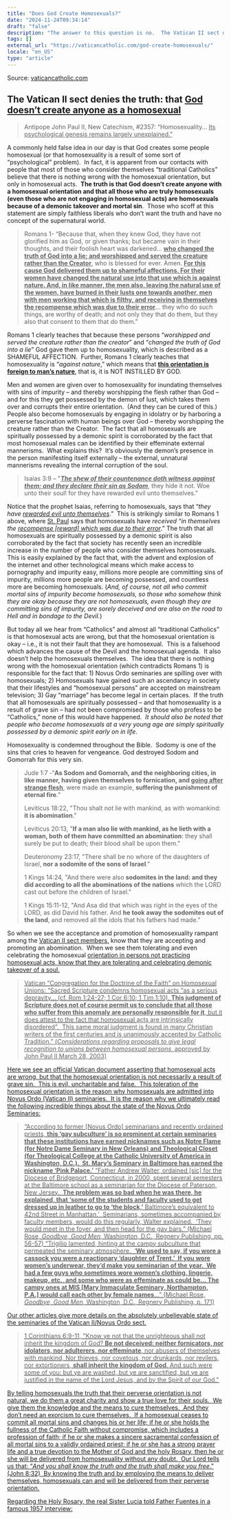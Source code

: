 ```yaml
---
title: "Does God Create Homosexuals?"
date: "2024-11-24T09:34:14"
draft: "false"
description: "The answer to this question is no.  The Vatican II sect denies the truth: that God doesn’t create anyone as a homosexual Antipope John Paul II, New Catechism, #2357: “Homosexuality… Its psychological genesis remains largely [...]"
tags: []
external_url: "https://vaticancatholic.com/god-create-homosexuals/"
locale: "en_US"
type: "article"
---
```


Source: [vaticancatholic.com](https://vaticancatholic.com/god-create-homosexuals/)

<h2>The Vatican II sect denies the truth: that <span style="text-decoration: underline;">God doesn’t create anyone as a homosexual</h2>

<blockquote><spanstyle="font-size: 14pt;">Antipope John Paul II, New Catechism, #2357: “Homosexuality… <span style="text-decoration: underline;">Its psychological genesis remains largely unexplained.”</blockquote>

A commonly held false idea in our day is that God creates some people homosexual (or that homosexuality is a result of some sort of “psychological” problem).  In fact, it is apparent from our contacts with people that most of those who consider themselves “traditional Catholics” believe that there is nothing wrong with the homosexual orientation, but only in homosexual acts.  <strong>The truth is that God doesn’t create anyone with a homosexual orientation and that all those who are truly homosexuals (even those who are not engaging in homosexual acts) are homosexuals because of a demonic takeover and mortal sin</strong>.  Those who scoff at this statement are simply faithless liberals who don’t want the truth and have no concept of the supernatural world.
<blockquote>Romans 1- “Because that, when they knew God, they have not glorified him as God, or given thanks; but became vain in their thoughts, and their foolish heart was darkened... <strong><span style="text-decoration: underline;">who changed the truth of God into a lie; and worshipped and served the creature rather than the Creator</strong>, who is blessed for ever. Amen. <strong><span style="text-decoration: underline;">For this cause God delivered them up to shameful affections. For their women have changed the natural use into that use which is <span style="text-decoration: underline;">against nature. And, in like manner, the men also, leaving the natural use of the women, have burned in their lusts one towards another, men with men working that which is filthy, and receiving in themselves the recompense which was due to their error</strong>... they who do such things, are worthy of death; and not only they that do them, but they also that consent to them that do them.”</blockquote>
Romans 1 clearly teaches that because these persons “<em>worshipped and served the creature rather than the creator</em>” and “<em>changed the truth of God into a lie</em>” God gave them up to homosexuality, which is described as a SHAMEFUL AFFECTION.  Further, Romans 1 clearly teaches that homosexuality is “<em>against nature</em>,” which means that <strong><span style="text-decoration: underline;">this orientation is foreign to man’s nature</strong>, that is, it is NOT INSTILLED BY GOD.

Men and women are given over to homosexuality for inundating themselves with sins of impurity – and thereby worshipping the flesh rather than God – and for this they get possessed by the demon of lust, which takes them over and corrupts their entire orientation.  (And they can be cured of this.)  People also become homosexuals by engaging in idolatry or by harboring a perverse fascination with human beings over God – thereby worshipping the creature rather than the Creator.  The fact that all homosexuals are spiritually possessed by a demonic spirit is corroborated by the fact that most homosexual males can be identified by their effeminate external mannerisms.  What explains this?  It’s obviously the demon’s presence in the person manifesting itself externally – the external, unnatural mannerisms revealing the internal corruption of the soul.
<blockquote>Isaias 3:9 – "<strong><em><span style="text-decoration: underline;">The shew of their countenance doth witness against them; and they declare their sin as Sodom</em></strong>, they hide it not. Woe unto their soul! for they have rewarded evil unto themselves."</blockquote>
Notice that the prophet Isaias, referring to homosexuals, says that “<em>they have <span style="text-decoration: underline;">rewarded evil unto themselves</em>.”  This is strikingly similar to Romans 1 above, where <a href="https://www.mostholyfamilymonastery.com/">St. Paul</a> says that homosexuals have <em>received “in themselves the <span style="text-decoration: underline;">recompense [reward] which was due to their error</em>.” The truth that all homosexuals are spiritually possessed by a demonic spirit is also corroborated by the fact that society has recently seen an incredible increase in the number of people who consider themselves homosexuals.  This is easily explained by the fact that, with the advent and explosion of the internet and other technological means which make access to pornography and impurity easy, millions more people are committing sins of impurity, millions more people are becoming possessed, and countless more are becoming homosexuals. (<em>And, of course, not all who commit mortal sins of impurity become homosexuals, so those who somehow think they are okay because they are not homosexuals, even though they are committing sins of impurity, are sorely deceived and are also on the road to Hell and in bondage to the Devil.</em>)

But today all we hear from “Catholics” and almost all “traditional Catholics” is that homosexual acts are wrong, but that the homosexual orientation is okay – i.e., it is not their fault that they are homosexual.  This is a falsehood which advances the cause of the Devil and the homosexual agenda.  It also doesn’t help the homosexuals themselves.  The idea that there is nothing wrong with the homosexual orientation (which contradicts Romans 1) is responsible for the fact that: 1) Novus Ordo seminaries are spilling over with homosexuals; 2) Homosexuals have gained such an ascendancy in society that their lifestyles and “homosexual persons” are accepted on mainstream television; 3) Gay “marriage” has become legal in certain places.  If the truth that all homosexuals are spiritually possessed – and that homosexuality is a result of grave sin – had not been compromised by those who profess to be “Catholics,” none of this would have happened.  <em>It should also be noted that people who become homosexuals at a very young age are simply spiritually possessed by a demonic spirit early on in life</em>.

Homosexuality is condemned throughout the Bible.  Sodomy is one of the sins that cries to heaven for vengeance. God destroyed Sodom and Gomorrah for this very sin.
<blockquote>Jude 1:7 -“<strong>As Sodom and Gomorrah, and the neighboring cities, in like manner, having given themselves to fornication, and <span style="text-decoration: underline;">going after strange flesh</strong>, were made an example, <strong>suffering the punishment of eternal fire</strong>.”

Leviticus 18:22, "Thou shalt not lie with mankind, as with womankind: <strong>it is abomination</strong>."

Leviticus 20:13, "<strong>If a man also lie with mankind, as he lieth with a woman, both of them have committed an abomination</strong>: they shall surely be put to death; their blood shall be upon them."

Deuteronomy 23:17, "There shall be no whore of the daughters of Israel, <strong>nor</strong><strong> a sodomite of the sons of Israel</strong>."

1 Kings 14:24, "And there were also <strong>sodomites in the land: and they did according to all the abominations of the nations</strong> which the LORD cast out before the children of Israel."

1 Kings 15:11-12, "And Asa did that which was right in the eyes of the LORD, as did David his father. And <strong>he took away the sodomites out of the land</strong>, and removed all the idols that his fathers had made."</blockquote>
So when we see the acceptance and promotion of homosexuality rampant among the <a title="Vatican II “Catholic” Church Exposed" href="https://vaticancatholic.com/vatican-ii-exposed/">Vatican II sect members,</a> know that they are accepting and promoting an abomination.  When we see them tolerating and even celebrating the homosexual <span style="text-decoration: underline;">orientation in persons not practicing homosexual acts, know that they are tolerating and celebrating demonic takeover of a soul.
<blockquote>Vatican “Congregation for the Doctrine of the Faith” on Homosexual Unions: “Sacred Scripture condemns homosexual acts “as a serious depravity... (cf. Rom 1:24-27; 1 Cor 6:10; 1 Tim 1:10). <strong><span style="text-decoration: underline;">This judgment of Scripture does not of course permit us to conclude that all those who suffer from this anomaly are personally responsible for it</strong>, but it does attest to the fact that homosexual <span style="text-decoration: underline;">acts are intrinsically disordered”.  This same moral judgment is found in many Christian writers of the first centuries and is unanimously accepted by Catholic Tradition.” (<em>Considerations regarding proposals to give legal recognition to unions between homosexual persons</em>, approved by John Paul II March 28, 2003)</blockquote>
Here we see an official Vatican document asserting that homosexual acts are wrong, but that the homosexual orientation is <span style="text-decoration: underline;">not necessarily a result of grave sin.  This is evil, uncharitable and false.  This toleration of the homosexual orientation is the reason why homosexuals are admitted into Novus Ordo (Vatican II) seminaries.  It is the reason why we ultimately read the following incredible things about the state of the Novus Ordo Seminaries:
<blockquote>“According to former [Novus Ordo] seminarians and recently ordained priests, <strong>this ‘gay subculture’ is so prominent at certain seminaries that these institutions have earned nicknames such as Notre Flame (for Notre Dame Seminary in New Orleans) and Theological Closet (for Theological College at the Catholic University of America in Washington, D.C.).  St. Mary’s Seminary in Baltimore has earned the nickname ‘Pink Palace.’</strong>
“Father Andrew Walter, ordained [sic] for the Diocese of Bridgeport, Connecticut, in 2000, spent several semesters at the Baltimore school as a seminarian for the Diocese of Paterson, New Jersey.  <strong>The problem was so bad when he was there, he explained, that ‘some of the students and faculty used to get dressed up in leather to go to ‘the block,’</strong> Baltimore’s equivalent to 42nd Street in Manhattan.’  Seminarians, sometimes accompanied by faculty members, would do this regularly, Walter explained.  ‘They would meet in the foyer, and then head for the gay bars.” (Michael Rose, <em>Goodbye, Good Men</em>, Washington, D.C., Regnery Publishing, pp. 56-57)
“Trigilio lamented, hinting at the campy subculture that permeated the seminary atmosphere.  ‘<strong>We used to say, if you wore a cassock you were a reactionary ‘daughter of Trent.’  If you wore women’s underwear, they’d make you seminarian of the year.  We had a few guys who sometimes wore women’s clothing, lingerie, makeup, etc., and some who were as effeminate as could be… The campy ones at MIS [Mary Immaculate Seminary, Northampton, P.A.] would call each other by female names</strong>…” (Michael Rose, <em>Goodbye, Good Men</em>, Washington, D.C., Regnery Publishing, p. 171)</blockquote>
Our other articles give more details on the <span style="text-decoration: underline;">absolutely unbelievable state of the seminaries of the Vatican II/Novus Ordo sect.
<blockquote>1 Corinthians 6:9-11, "Know ye not that the unrighteous shall not inherit the kingdom of God? <strong>Be not deceived: neither fornicators, nor idolaters, nor adulterers, nor effeminate</strong>, nor abusers of themselves with mankind, Nor thieves, nor covetous, nor drunkards, nor revilers, nor extortioners, <strong>shall inherit the kingdom of God</strong>. And such were some of you: but ye are washed, but ye are sanctified, but ye are justified in the name of the Lord Jesus, and by the Spirit of our God."</blockquote>
By telling homosexuals the truth that their perverse orientation is not natural, we do them a great charity and show a true love for their souls.  We give them the knowledge and the means to cure themselves.  And they don’t need an exorcism to cure themselves.  If a homosexual ceases to commit all mortal sins and changes his or her life; if he or she holds the fullness of the Catholic Faith without compromise, which includes a profession of faith; if he or she makes a sincere sacramental confession of all mortal sins to a validly ordained priest; if he or she has a strong prayer life and a true devotion to the Mother of God and the holy Rosary, then he or she will be delivered from homosexuality without any doubt.  Our Lord tells us that: “<em>And you shall know the truth and the truth shall make you free</em>.” (John 8:32)  By knowing the truth and by employing the means to deliver themselves, homosexuals can and will be delivered from their perverse orientation.

Regarding the Holy Rosary, the real Sister Lucia told Father Fuentes in a famous 1957 interview:
